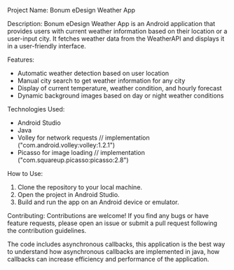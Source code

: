 Project Name: Bonum eDesign Weather App

Description:
Bonum eDesign Weather App is an Android application that provides users with current weather information based on their location or a user-input city. It fetches weather data from the WeatherAPI and displays it in a user-friendly interface.

Features:
- Automatic weather detection based on user location
- Manual city search to get weather information for any city
- Display of current temperature, weather condition, and hourly forecast
- Dynamic background images based on day or night weather conditions

Technologies Used:
- Android Studio
- Java
- Volley for network requests  // implementation ("com.android.volley:volley:1.2.1")
- Picasso for image loading  // implementation ("com.squareup.picasso:picasso:2.8")

How to Use:
1. Clone the repository to your local machine.
2. Open the project in Android Studio.
3. Build and run the app on an Android device or emulator.

Contributing:
Contributions are welcome! If you find any bugs or have feature requests, please open an issue or submit a pull request following the contribution guidelines.


The code includes asynchronous callbacks, this application is the best way to understand how asynchronous callbacks are implemented in java, how callbacks can increase efficiency and performance of the application.

